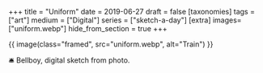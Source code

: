 +++
title = "Uniform"
date = 2019-06-27
draft =  false
[taxonomies]
tags = ["art"]
medium = ["Digital"]
series = ["sketch-a-day"]
[extra]
images= ["uniform.webp"]
hide_from_section = true
+++

{{ image(class="framed", src="uniform.webp", alt="Train") }}

🛎 Bellboy, digital sketch from photo.
